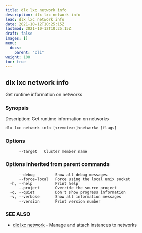 ```yaml
---
title: dlx lxc network info
description: dlx lxc network info
lead: dlx lxc network info
date: 2021-10-12T10:25:15Z
lastmod: 2021-10-12T10:25:15Z
draft: false
images: []
menu:
  docs:
    parent: "cli"
weight: 100
toc: true
---
```

## dlx lxc network info

Get runtime information on networks

### Synopsis

Description:
  Get runtime information on networks



```
dlx lxc network info [<remote>:]<network> [flags]
```

### Options

```
      --target   Cluster member name
```

### Options inherited from parent commands

```
      --debug         Show all debug messages
      --force-local   Force using the local unix socket
  -h, --help          Print help
      --project       Override the source project
  -q, --quiet         Don't show progress information
  -v, --verbose       Show all information messages
      --version       Print version number
```

### SEE ALSO

* [dlx lxc network](/docs/cmd/dlx_lxc_network)	 - Manage and attach instances to networks

